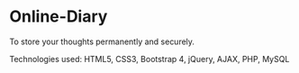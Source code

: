 # Online-Diary
To store your thoughts permanently and securely.

Technologies used:
HTML5, CSS3, Bootstrap 4, jQuery, AJAX, PHP, MySQL 
